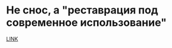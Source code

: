 # Не снос, а "реставрация под современное использование"



[LINK](https://varlamov.ru/4155637.html)